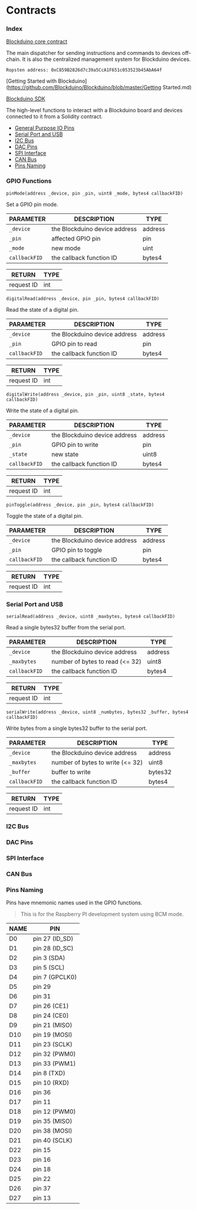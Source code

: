 # Contracts

### Index
[Blockduino core contract](https://github.com/Blockduino/Contracts/blob/master/Blockduino.sol)

The main dispatcher for sending instructions and commands to devices off-chain. It is also the centralized management system for Blockduino devices.

`Ropsten address: 0xC859B2826d7c39a5CcA1F651c053523b45AbA64f`

[Getting Started with Blockduino](https://github.com/Blockduino/Blockduino/blob/master/Getting Started.md)

[Blockduino SDK](https://github.com/Blockduino/Contracts/blob/master/BlockduinoSDK.sol)

The high-level functions to interact with a Blockduino board and devices connected to it from a Solidity contract.

* [General Purpose IO Pins](#gpio-functions)
* [Serial Port and USB](#serial-port-and-usb)
* [I2C Bus](#i2c-bus)
* [DAC Pins](#dac-pins)
* [SPI Interface](#spi-interface)
* [CAN Bus](#can-bus)
* [Pins Naming](#pins-naming)

### GPIO Functions

```
pinMode(address _device, pin _pin, uint8 _mode, bytes4 callbackFID)
```
Set a GPIO pin mode.

| PARAMETER        | DESCRIPTION                      | TYPE                            |
|------------------|----------------------------------|-------------------------------------
| `_device` | the Blockduino device address          | address |
| `_pin` | affected GPIO pin           | pin |
| `_mode` | new mode | uint |
| `callbackFID` | the callback function ID | bytes4 |

| RETURN     | TYPE  
| -------------------------|-------------------------------------
| request ID | int

```
digitalRead(address _device, pin _pin, bytes4 callbackFID)
```
Read the state of a digital pin.

| PARAMETER        | DESCRIPTION                      | TYPE                            |
|------------------|----------------------------------|-------------------------------------
| `_device` | the Blockduino device address          | address |
| `_pin` |  GPIO pin to read          | pin |
| `callbackFID` | the callback function ID | bytes4 |

| RETURN     | TYPE  
| -------------------------|-------------------------------------
| request ID | int

```
digitalWrite(address _device, pin _pin, uint8 _state, bytes4 callbackFID)
```
Write the state of a digital pin.

| PARAMETER        | DESCRIPTION                      | TYPE                            |
|------------------|----------------------------------|-------------------------------------
| `_device` | the Blockduino device address          | address |
| `_pin` |  GPIO pin to write          | pin |
| `_state` | new state | uint8 |
| `callbackFID` | the callback function ID | bytes4 |

| RETURN     | TYPE  
| -------------------------|-------------------------------------
| request ID | int

```
pinToggle(address _device, pin _pin, bytes4 callbackFID)
```
Toggle the state of a digital pin.

| PARAMETER        | DESCRIPTION                      | TYPE                            |
|------------------|----------------------------------|-------------------------------------
| `_device` | the Blockduino device address          | address |
| `_pin` |  GPIO pin to toggle          | pin |
| `callbackFID` | the callback function ID | bytes4 |

| RETURN     | TYPE  
| -------------------------|-------------------------------------
| request ID | int


### Serial Port and USB
```
serialRead(address _device, uint8 _maxbytes, bytes4 callbackFID)
```
Read a single bytes32 buffer from the serial port.

| PARAMETER        | DESCRIPTION                      | TYPE                            |
|------------------|----------------------------------|-------------------------------------
| `_device` | the Blockduino device address          | address |
| `_maxbytes` |  number of bytes to read (<= 32)        | uint8 |
| `callbackFID` | the callback function ID | bytes4 |

| RETURN     | TYPE  
| -------------------------|-------------------------------------
| request ID | int

```
serialWrite(address _device, uint8 _numbytes, bytes32 _buffer, bytes4 callbackFID)
```
Write bytes from a single bytes32 buffer to the serial port.

| PARAMETER        | DESCRIPTION                      | TYPE                            |
|------------------|----------------------------------|-------------------------------------
| `_device` | the Blockduino device address          | address |
| `_maxbytes` |  number of bytes to write (<= 32)        | uint8 |
| `_buffer` |  buffer to write         | bytes32 |
| `callbackFID` | the callback function ID | bytes4 |

| RETURN     | TYPE  
| -------------------------|-------------------------------------
| request ID | int

### I2C Bus

### DAC Pins

### SPI Interface

### CAN Bus

### Pins Naming

Pins have mnemonic names used in the GPIO functions.

> This is for the Raspberry PI development system using BCM mode.

| NAME        | PIN |
|------------------|----|
|    	D0 | pin 27 (ID_SD) |
|    	D1 | pin 28 (ID_SC) |
|    	D2 | pin 3 (SDA) |
|    	D3 |  pin 5 (SCL) |
|    	D4 | pin 7 (GPCLK0) |
|    	D5 | pin 29 |
|    	D6 | pin 31 |
|    	D7 | pin 26 (CE1) |
|    	D8 | pin 24 (CE0) |
|    	D9 | pin 21 (MISO) |
|    	D10 | pin 19 (MOSI) |
|    	D11 | pin 23 (SCLK) |
|    	D12 | pin 32 (PWM0) |
|    	D13 | pin 33 (PWM1) |
|    	D14 | pin 8 (TXD) |
|    	D15 | pin 10 (RXD) |
|    	D16 | pin 36 |
|    	D17 | pin 11 |
|    	D18 | pin 12 (PWM0) |
|    	D19 | pin 35 (MISO) | 
|    	D20 | pin 38 (MOSI) |
|    	D21 | pin 40 (SCLK) |
|    	D22 | pin 15 |
|    	D23 | pin 16 |
|    	D24 | pin 18 |
|    	D25 | pin 22 |
|    	D26 | pin 37 |
|    	D27 | pin 13 |